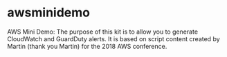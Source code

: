 # awsminidemo
AWS Mini Demo:
The purpose of this kit is to allow you to generate CloudWatch and GuardDuty alerts.  It is based on script content created by Martin (thank you Martin) for the 2018 AWS conference.
